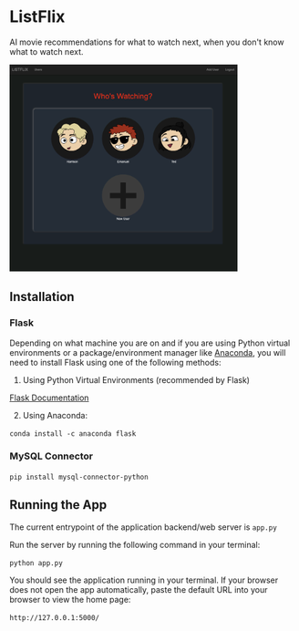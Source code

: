 # ListFlix

AI movie recommendations for what to watch next, when you don't know what to watch next.

<img src="https://github.com/HarrisonLavins/ListFlix/blob/main/screenshots/user-selection.png?raw=true" width="400">


## Installation

### Flask

Depending on what machine you are on and if you are using Python virtual environments or a package/environment manager like [Anaconda](https://www.anaconda.com/), you will need to install Flask using one of the following methods:

1. Using Python Virtual Environments (recommended by Flask)

[Flask Documentation](https://flask.palletsprojects.com/en/2.2.x/installation/)

2. Using Anaconda:

`conda install -c anaconda flask`

### MySQL Connector

`pip install mysql-connector-python`

## Running the App

The current entrypoint of the application backend/web server is `app.py`

Run the server by running the following command in your terminal:

`python app.py`

You should see the application running in your terminal. If your browser does not open the app automatically, paste the default URL into your browser to view the home page:

`http://127.0.0.1:5000/`
